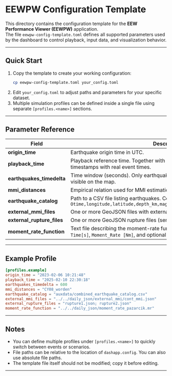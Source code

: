 

# EEWPW Configuration Template

This directory contains the configuration template for the **EEW Performance Viewer (EEWPW)** application.  
The file `eewpw-config-template.toml` defines all supported parameters used by the dashboard to control playback, input data, and visualization behavior.

---

## Quick Start

1. Copy the template to create your working configuration:
   ```bash
   cp eewpw-config-template.toml your_config.toml
   ```
2. Edit `your_config.toml` to adjust paths and parameters for your specific dataset.
3. Multiple simulation profiles can be defined inside a single file using separate `[profiles.<name>]` sections.

---

## Parameter Reference

| Field | Description |
|-------|--------------|
| **origin_time** | Earthquake origin time in UTC. |
| **playback_time** | Playback reference time. Together with `origin_time`, it aligns displayed timestamps with real event times. |
| **earthquakes_timedelta** | Time window (seconds). Only earthquakes within `[time step ± timedelta]` are visible on the map. |
| **mmi_distances** | Empirical relation used for MMI estimation (`CY08_worden` or `BA08_worden`). |
| **earthquake_catalog** | Path to a CSV file listing earthquakes. Columns must include:<br>`Otime,longitude,latitude,depth_km,magnitude_type,magnitude,eventID,catalog` |
| **external_mmi_files** | One or more GeoJSON files with external MMI data. |
| **external_rupture_files** | One or more GeoJSON rupture files (semicolon-separated). |
| **moment_rate_function** | Text file describing the moment-rate function, typically formatted as:<br>`Time[s]`, `Moment_Rate [Nm]`, and optional header fields like `dt:`. |

---

## Example Profile

```toml
[profiles.example]
origin_time = "2023-02-06 10:21:48"
playback_time = "2025-02-10 22:30:18"
earthquakes_timedelta = 600
mmi_distances = "CY08_worden"
earthquake_catalog = "auxdata/combined_earthquake_catalog.csv"
external_mmi_files = "../../daily_json/external_mmi/cont_mmi.json"
external_rupture_files = "rupture1.json; rupture2.json"
moment_rate_function = "../../daily_json/moment_rate_pazarcik.mr"
```

---

## Notes

- You can define multiple profiles under `[profiles.<name>]` to quickly switch between events or scenarios.  
- File paths can be relative to the location of `dashapp.config`. You can also use absolute file paths.  
- The template file itself should not be modified; copy it before editing.

---

